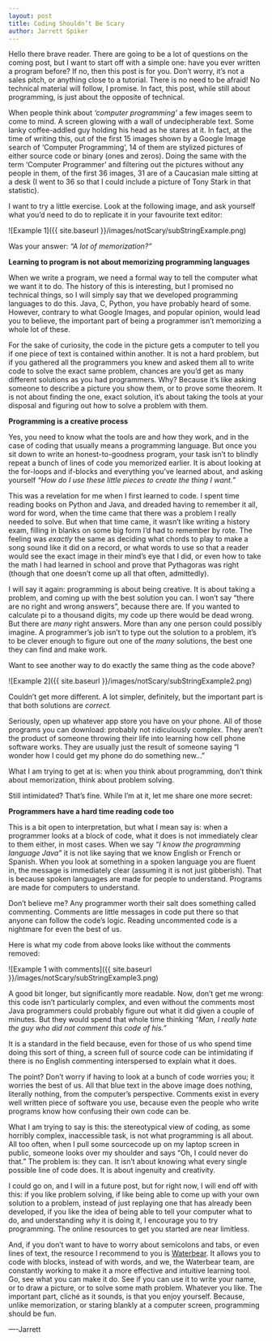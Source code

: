 ```yaml
---
layout: post
title: Coding Shouldn’t Be Scary
author: Jarrett Spiker
---
```


Hello there brave reader. There are going to be a lot of questions on the coming post, but I want to start off with a simple one: have you ever written a program before?
If no, then this post is for you. Don’t worry, it’s not a sales pitch, or anything close to a tutorial. There is no need to be afraid! No technical material will follow, I promise. In fact, this post, while still about programming, is just about the opposite of technical.

When people think about *‘computer programming’*  a few images seem to come to mind. A screen glowing with a wall of undecipherable text. Some lanky coffee-addled guy holding his head as he stares at it. In fact, at the time of writing this, out of the first 15 images shown by a Google Image search of ‘Computer Programming’, 14 of them are stylized pictures of either source code or binary (ones and zeros). Doing the same with the term ‘Computer Programmer’ and filtering out the pictures without any people in them, of the first 36 images, 31 are of a Caucasian male sitting at a desk (I went to 36 so that I could include a picture of Tony Stark in that statistic).

I want to try a little exercise. Look at the following image, and ask yourself what you’d need to do to replicate it in your favourite text editor:

![Example 1]({{ site.baseurl }}/images/notScary/subStringExample.png)

Was your answer: *“A lot of memorization?”*

**Learning to program is not about memorizing programming languages**

When we write a program, we need a formal way to tell the computer what we want it to do. The history of this is interesting, but I promised no technical things, so I will simply say that we developed programming languages to do this. Java, C, Python, you have probably heard of some.  However, contrary to what Google Images, and popular opinion, would lead you to believe, the important part of being a programmer isn’t memorizing a whole lot of these.

For the sake of curiosity, the code in the picture gets a computer to tell you if one piece of text is contained within another. It is not a hard problem, but if you gathered all the programmers you knew and asked them all to write code to solve the exact same problem, chances are you’d get as many different solutions as you had programmers. Why? Because it’s like asking someone to describe a picture you show them, or to prove some theorem. It is not about finding the one, exact solution, it’s about taking the tools at your disposal and figuring out how to solve a problem with them.

**Programming is a creative process**

Yes, you need to know what the tools are and how they work, and in the case of coding that usually means a programming language. But once you sit down to write an honest-to-goodness program, your task isn’t to blindly repeat a bunch of lines of code you memorized earlier. It is about looking at the for-loops and if-blocks and  everything you’ve learned about, and asking yourself  *“How do I use these little pieces to create the thing I want.”*

This was a revelation for me when I first learned to code. I spent time reading books on Python and Java, and dreaded having to remember it all, word for word, when the time came that there was a problem I really needed to solve. But when that time came, it wasn’t like writing a history exam, filling in blanks on some big form I’d had to remember by rote. The feeling was *exactly* the same as deciding what chords to play to make a song sound like it did on a record, or what words to use so that a reader would see the exact image in their mind’s eye that I did, or even how to take the math I had learned in school and prove that Pythagoras was right (though that one doesn’t come up all that often, admittedly).

I will say it again: programming is about being creative. It is about taking a problem, and coming up with the best solution you can. I won’t say “there are no right and wrong answers”, because there are. If you wanted to calculate pi to a thousand digits, my code up there would be dead wrong. But there are *many* right answers. More than any one person could possibly imagine. A programmer’s job isn’t to type out the solution to a problem, it’s to be clever enough to figure out one of the *many* solutions, the best one they can find and make work.

Want to see another way to do exactly the same thing as the code above?

![Example 2]({{ site.baseurl }}/images/notScary/subStringExample2.png)

Couldn’t get more different. A lot simpler, definitely, but the important part is that both solutions are *correct.*

Seriously, open up whatever app store you have on your phone. All of those programs you can download: probably not ridiculously complex. They aren’t the product of someone throwing their life into learning how cell phone software works. They are usually just the result of someone saying “I wonder how I could get my phone do do something new…”

What I am trying to get at is: when you think about programming, don’t think about memorization, think about problem solving.

Still intimidated? That’s fine. While I’m at it, let me share one more secret:

**Programmers have a hard time reading code too**

This is a bit open to interpretation, but what I mean say is: when a programmer looks at a block of code, what it does is not immediately clear to them either, in most cases. When we say *“I know the programming language Java”* it is not like saying that we know English or French or Spanish. When you look at something in a spoken language you are fluent in, the message is immediately clear (assuming it is not just gibberish). That is because spoken languages are made for people to understand. Programs are made for computers to understand.

Don’t believe me? Any programmer worth their salt does something called commenting. Comments are little messages in code put there so that anyone can follow the code’s logic. Reading uncommented code is a nightmare for even the best of us.

Here is what my code from above looks like without the comments removed:

![Example 1 with comments]({{ site.baseurl }}/images/notScary/subStringExample3.png)

A good bit longer, but significantly more readable. Now, don’t get me wrong: this code isn’t particularly complex, and even without the comments most Java programmers could probably figure out what it did given a couple of minutes. But they would spend that whole time thinking *“Man, I really hate the guy who did not comment this code of his.”*

It is a standard in the field because, even for those of us who spend time doing this sort of thing, a screen full of source code can be intimidating if there is no English commenting interspersed to explain what it does.

The point? Don’t worry if having to look at a bunch of code worries you; it worries the best of us. All that blue text in the above image does nothing, literally nothing, from the computer’s perspective. Comments exist in every well written piece of software you use, because even the people who write programs know how confusing their own code can be.

What I am trying to say is this: the stereotypical view of coding, as some horribly complex, inaccessible task, is not what programming is all about. All too often, when I pull some sourcecode up on my laptop screen in public, someone looks over my shoulder and says “Oh, I could never do that.” The problem is: they can. It isn’t about knowing what every single possible line of code does. It is about ingenuity and creativity.

I could go on, and I will in a future post, but for right now, I will end off with this: if you like problem solving, if like being able to come up with your own solution to a problem, instead of just replaying one that has already been developed, if you like the idea of being able to tell your computer what to do, and understanding *why* it is doing it, I encourage you to try programming. The online resources to get you started are near limitless.

And, if you don’t want to have to worry about semicolons and tabs, or even lines of text, the resource I recommend to you is [Waterbear][]. It allows you to code with blocks, instead of with words, and we, the Waterbear team, are constantly working to make it a more effective and intuitive learning tool. Go, see what you can make it do. See if you can use it to write your name, or to draw a picture, or to solve some math problem. Whatever you like. The important part, cliché as it sounds, is that you enjoy yourself. Because, unlike memorization, or staring blankly at a computer screen, programming should be fun.

—-Jarrett

[Waterbear]: http://waterbearlang.com/
